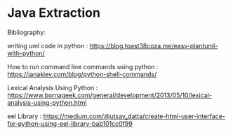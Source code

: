 # Java Extraction





Bibliography:

   writing uml code in python : https://blog.toast38coza.me/easy-plantuml-with-python/
   
   How to run command line commands using python : https://janakiev.com/blog/python-shell-commands/

   Lexical Analysis Using Python : https://www.bornageek.com/general/development/2013/05/10/lexical-analysis-using-python.html

   eel Library : https://medium.com/@utsav_datta/create-html-user-interface-for-python-using-eel-library-bab101cc0f99
